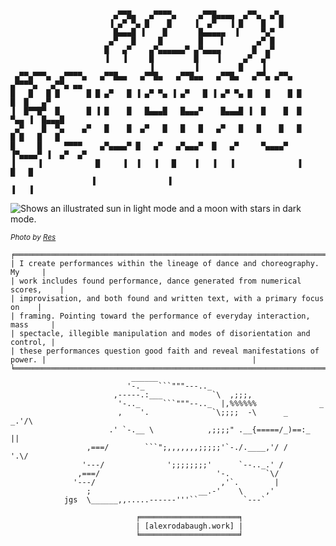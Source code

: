 <!--
**alrodabaugh/alrodabaugh** is a ✨ _special_ ✨ repository because its `README.md` (this file) appears on your GitHub profile.
-->

```


                       ▄▀▀█▄   ▄▀▀▀▀▄     ▄▀▀█▄▄▄▄  ▄▀▀▄  ▄▀▄
                      ▐ ▄▀ ▀▄ █    █     ▐  ▄▀   ▐ █    █   █
                       █▄▄▄█ ▐    █       █▄▄▄▄▄  ▐     ▀▄▀
                      ▄▀   █     █        █    ▌       ▄▀ █
                     █   ▄▀    ▄▀▄▄▄▄▄▄▀ ▄▀▄▄▄▄       █  ▄▀
                     ▐   ▐     █         █    ▐     ▄▀  ▄▀
                               ▐         ▐         █    ▐
 ▄▀▀▄▀▀▀▄  ▄▀▀▀▀▄   ▄▀▀█▄▄   ▄▀▀█▄   ▄▀▀█▄▄   ▄▀▀█▄   ▄▀▀▄ ▄▀▀▄  ▄▀▀▀▀▄   ▄▀▀▄ ▄▄
█   █   █ █      █ █ ▄▀   █ ▐ ▄▀ ▀▄ ▐ ▄▀   █ ▐ ▄▀ ▀▄ █   █    █ █        █  █   ▄▀
▐  █▀▀█▀  █      █ ▐ █    █   █▄▄▄█   █▄▄▄▀    █▄▄▄█ ▐  █    █  █    ▀▄▄ ▐  █▄▄▄█
 ▄▀    █  ▀▄    ▄▀   █    █  ▄▀   █   █   █   ▄▀   █   █    █   █     █ █   █   █
█     █     ▀▀▀▀    ▄▀▄▄▄▄▀ █   ▄▀   ▄▀▄▄▄▀  █   ▄▀     ▀▄▄▄▄▀  ▐▀▄▄▄▄▀ ▐  ▄▀  ▄▀
▐     ▐            █     ▐  ▐   ▐   █    ▐   ▐   ▐              ▐         █   █
                  ▐                ▐                                     ▐   ▐
```
<picture>
  <source media="(prefers-color-scheme: dark)" srcset="https://photos.smugmug.com/Alexs-Images/Cpr-email/i-8d4BpH2/0/LbzBkQVKxBrvfV88SJpcTsJs9j2WtHHHvSJ2HbFjv/X3/res03-X3.jpg">
  <source media="(prefers-color-scheme: light)" srcset="https://photos.smugmug.com/Alexs-Images/Cpr-email/i-8d4BpH2/0/LbzBkQVKxBrvfV88SJpcTsJs9j2WtHHHvSJ2HbFjv/X3/res03-X3.jpg">
  <img alt="Shows an illustrated sun in light mode and a moon with stars in dark mode." src="https://photos.smugmug.com/Alexs-Images/Cpr-email/i-8d4BpH2/0/LbzBkQVKxBrvfV88SJpcTsJs9j2WtHHHvSJ2HbFjv/X3/res03-X3.jpg">
</picture>

<sup>*Photo by [Res](https://www.reslikeyes.com/)*</sup>
```
╒════════════════════════════════════════════════════════════════════════════╕
| I create performances within the lineage of dance and choreography. My     |
| work includes found performance, dance generated from numerical scores,    |
| improvisation, and both found and written text, with a primary focus on    |
| framing. Pointing toward the performance of everyday interaction, mass     |
| spectacle, illegible manipulation and modes of disorientation and control, |
| these performances question good faith and reveal manifestations of power. |                                              |
╘════════════════════════════════════════════════════════════════════════════╛
                           ______
                          '-._   ```"""---.._
                       ,-----.:___           `\  ,;;;,
                        '-.._     ```"""--.._  |,%%%%%%              _
                        ,    '.              `\;;;;  -\      _    _.'/\
                      .' `-.__ \            ,;;;;" .__{=====/_)==:_  ||
                 ,===/        ```";,,,,,,,;;;;;'`-./.____,'/ /     '.\/
                '---/              ';;;;;;;;'      `--.._.' /
               ,===/                          '-.        `\/
              '---/                            ,'`.        |
                 ;                        __.-'    \     ,'
            jgs  \______,,.....------'''``          `---`

                            ╒══════════════════════╕
                            | [alexrodabaugh.work] |
                            ╘══════════════════════╛
```
